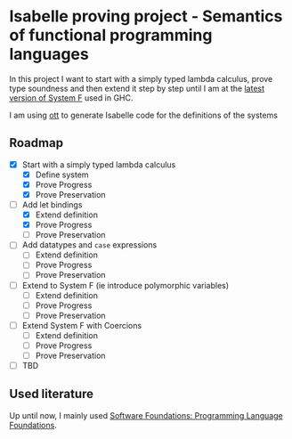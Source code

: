 # Isabelle proving project - Semantics of functional programming languages

In this project I want to start with a simply typed lambda calculus, prove type soundness and then extend it step by step until I am at the [latest version of System F](https://repository.brynmawr.edu/cgi/viewcontent.cgi?article=1014&context=compsci_pubs) used in GHC.

I am using [ott](https://github.com/ott-lang/ott) to generate Isabelle code for the definitions of the systems

## Roadmap

-   [x] Start with a simply typed lambda calculus
    -   [x] Define system
    -   [x] Prove Progress
    -   [x] Prove Preservation
-   [ ] Add let bindings
    -   [x] Extend definition
    -   [x] Prove Progress
    -   [ ] Prove Preservation
-   [ ] Add datatypes and `case` expressions
    -   [ ] Extend definition
    -   [ ] Prove Progress
    -   [ ] Prove Preservation
-   [ ] Extend to System F (ie introduce polymorphic variables)
    -   [ ] Extend definition
    -   [ ] Prove Progress
    -   [ ] Prove Preservation
-   [ ] Extend System F with Coercions
    -   [ ] Extend definition
    -   [ ] Prove Progress
    -   [ ] Prove Preservation
-   [ ] TBD

## Used literature

Up until now, I mainly used [Software Foundations: Programming Language Foundations](https://softwarefoundations.cis.upenn.edu/current/plf-current/toc.html).
